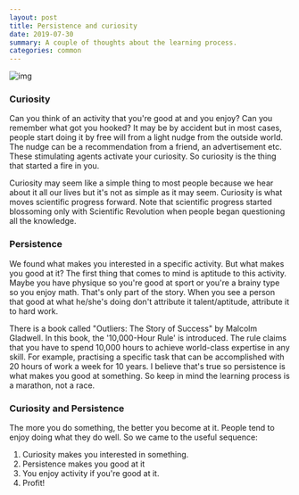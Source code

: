 ```yaml
---
layout: post
title: Persistence and curiosity
date: 2019-07-30
summary: A couple of thoughts about the learning process.
categories: common
---
```


![img](https://i.imgur.com/WYBtP3B.jpg)

### Curiosity

Can you think of an activity that you're good at and you enjoy? Can you remember what got you hooked? It may be by accident but in most cases, people start doing it by free will from a light nudge from the outside world. The nudge can be a recommendation from a friend, an advertisement etc. These stimulating agents activate your curiosity. So curiosity is the thing that started a fire in you.

Curiosity may seem like a simple thing to most people because we hear about it all our lives but it's not as simple as it may seem. Curiosity is what moves scientific progress forward. Note that scientific progress started blossoming only with Scientific Revolution when people began questioning all the knowledge.

### Persistence

We found what makes you interested in a specific activity. But what makes you good at it? The first thing that comes to mind is aptitude to this activity. Maybe you have physique so you're good at sport or you're a brainy type so you enjoy math. That's only part of the story. When you see a person that good at what he/she's doing don't attribute it talent/aptitude, attribute it to hard work.

There is a book called "Outliers: The Story of Success" by Malcolm Gladwell. In this book, the '10,000-Hour Rule' is introduced. The rule claims that you have to spend 10,000 hours to achieve world-class expertise in any skill. For example, practising a specific task that can be accomplished with 20 hours of work a week for 10 years. I believe that's true so persistence is what makes you good at something. So keep in mind the learning process is a marathon, not a race.

### Curiosity and Persistence

The more you do something, the better you become at it. People tend to enjoy doing what they do well. So we came to the useful sequence:
1. Curiosity makes you interested in something.
2. Persistence makes you good at it
3. You enjoy activity if you're good at it.
4. Profit!

